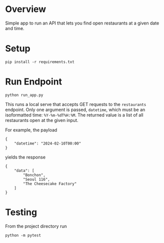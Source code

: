 # Overview

Simple app to run an API that lets you find open restaurants at a given date and
time.

# Setup

```
pip install -r requirements.txt
```

# Run Endpoint

```
python run_app.py
```

This runs a local serve that accepts GET requests to the `restaurants` endpoint.
Only one argument is passed, `datetime`, which must be an isoformatted time:
`%Y-%m-%dT%H:%M`. The returned value is a list of all restaurants open
at the given input.

For example, the payload
```
{
    "datetime": "2024-02-10T00:00"
}
```

yields the response
```
{
    "data": [
        "Bonchon",
        "Seoul 116",
        "The Cheesecake Factory"
    ]
}
```

# Testing

From the project directory run
```
python -m pytest
```